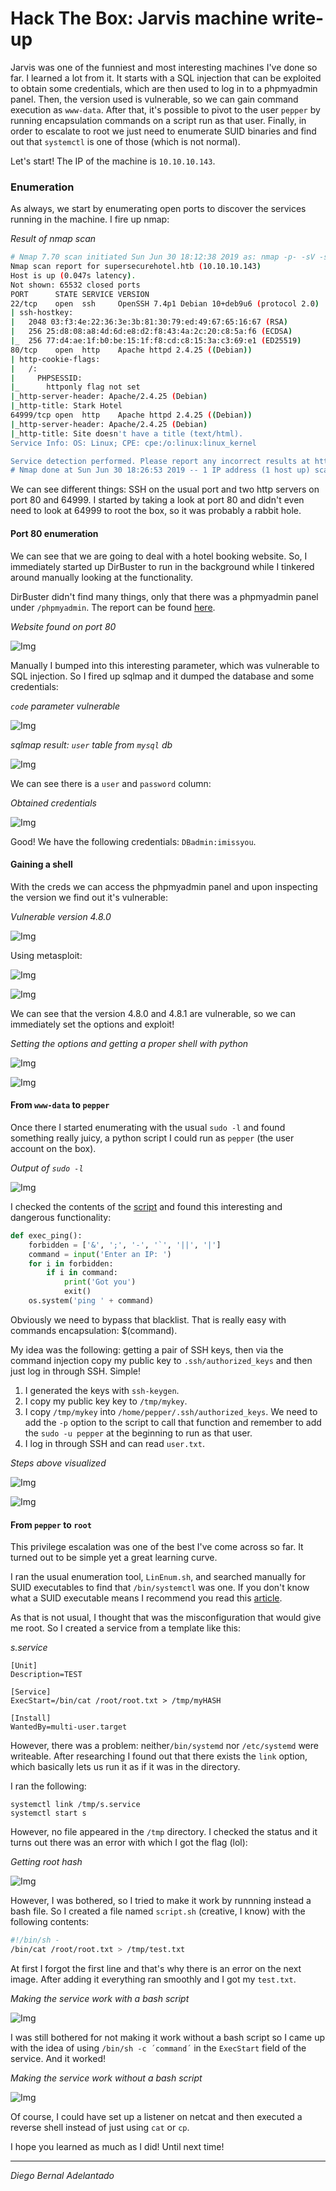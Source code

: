 # Hack The Box: Jarvis machine write-up

Jarvis was one of the funniest and most interesting machines I've done so far. I learned a lot from it. It starts with a SQL injection that can be exploited to obtain some credentials, which are then used to log in to a phpmyadmin panel. Then, the version used is vulnerable, so we can gain command execution as ``www-data``. After that, it's possible to pivot to the user ``pepper`` by running encapsulation commands on a script run as that user. Finally, in order to escalate to root we just need to enumerate SUID binaries and find out that ``systemctl`` is one of those (which is not normal).

Let's start! The IP of the machine is ``10.10.10.143``.

### Enumeration

As always, we start by enumerating open ports to discover the services running in the machine. I fire up nmap:

*Result of nmap scan*

```sh
# Nmap 7.70 scan initiated Sun Jun 30 18:12:38 2019 as: nmap -p- -sV -sC -oN nmap/initial 10.10.10.143
Nmap scan report for supersecurehotel.htb (10.10.10.143)
Host is up (0.047s latency).
Not shown: 65532 closed ports
PORT      STATE SERVICE VERSION
22/tcp    open  ssh     OpenSSH 7.4p1 Debian 10+deb9u6 (protocol 2.0)
| ssh-hostkey:
|   2048 03:f3:4e:22:36:3e:3b:81:30:79:ed:49:67:65:16:67 (RSA)
|   256 25:d8:08:a8:4d:6d:e8:d2:f8:43:4a:2c:20:c8:5a:f6 (ECDSA)
|_  256 77:d4:ae:1f:b0:be:15:1f:f8:cd:c8:15:3a:c3:69:e1 (ED25519)
80/tcp    open  http    Apache httpd 2.4.25 ((Debian))
| http-cookie-flags:
|   /:
|     PHPSESSID:
|_      httponly flag not set
|_http-server-header: Apache/2.4.25 (Debian)
|_http-title: Stark Hotel
64999/tcp open  http    Apache httpd 2.4.25 ((Debian))
|_http-server-header: Apache/2.4.25 (Debian)
|_http-title: Site doesn't have a title (text/html).
Service Info: OS: Linux; CPE: cpe:/o:linux:linux_kernel

Service detection performed. Please report any incorrect results at https://nmap.org/submit/ .
# Nmap done at Sun Jun 30 18:26:53 2019 -- 1 IP address (1 host up) scanned in 855.12 seconds
```

We can see different things: SSH on the usual port and two http servers on port 80 and 64999. I started by taking a look at port 80 and didn't even need to look at 64999 to root the box, so it was probably a rabbit hole.

#### Port 80 enumeration

We can see that we are going to deal with a hotel booking website. So, I immediately started up DirBuster to run in the background while I tinkered around manually looking at the functionality.

DirBuster didn't find many things, only that there was a phpmyadmin panel under ``/phpmyadmin``. The report can be found [here](files/DirBusterReport.txt).

*Website found on port 80*

![Img](images/website.png)

Manually I bumped into this interesting parameter, which was vulnerable to SQL injection. So I fired up sqlmap and it dumped the database and some credentials:

*``code`` parameter vulnerable*

![Img](images/param.png)

*sqlmap result: ``user`` table from ``mysql`` db*

![Img](images/sqlmap.png)

We can see there is a ``user`` and ``password`` column:

*Obtained credentials*

![Img](images/sqlmap_out.png)

Good! We have the following credentials: ``DBadmin:imissyou``.

#### Gaining a shell

With the creds we can access the phpmyadmin panel and upon inspecting the version we find out it's vulnerable:

*Vulnerable version 4.8.0*

![Img](images/phpmyadmin.png)

Using metasploit:

![Img](images/info1.png)

![Img](images/info2.png)

We can see that the version 4.8.0 and 4.8.1 are vulnerable, so we can immediately set the options and exploit!

*Setting the options and getting a proper shell with python*

![Img](images/metasploit.png)

![Img](images/shell.png)

#### From ``www-data`` to ``pepper``

Once there I started enumerating with the usual ``sudo -l`` and found something really juicy, a python script I could run as ``pepper`` (the user account on the box).

*Output of ``sudo -l``*

![Img](images/sudol.png)

I checked the contents of the [script](files/simpler.py) and found this interesting and dangerous functionality:

```py
def exec_ping():
    forbidden = ['&', ';', '-', '`', '||', '|']
    command = input('Enter an IP: ')
    for i in forbidden:
        if i in command:
            print('Got you')
            exit()
    os.system('ping ' + command)
```

Obviously we need to bypass that blacklist. That is really easy with commands encapsulation: $(command).

My idea was the following: getting a pair of SSH keys, then via the command injection copy my public key to ``.ssh/authorized_keys`` and then just log in through SSH. Simple!

1. I generated the keys with ``ssh-keygen``.
2. I copy my public key key to ``/tmp/mykey``.
3. I copy ``/tmp/mykey`` into ``/home/pepper/.ssh/authorized_keys``. We need to add the ``-p`` option to the script to call that function and remember to add the ``sudo -u pepper`` at the beginning to run as that user.
4. I log in through SSH and can read ``user.txt``.

*Steps above visualized*

![Img](images/steps.png)

![Img](images/ssh.png)

#### From ``pepper`` to ``root``

This privilege escalation was one of the best I've come across so far. It turned out to be simple yet a great learning curve.

I ran the usual enumeration tool, ``LinEnum.sh``, and searched manually for SUID executables to find that ``/bin/systemctl`` was one. If you don't know what a SUID executable means I recommend you read this [article](https://www.hackingarticles.in/linux-privilege-escalation-using-suid-binaries/).

As that is not usual, I thought that was the misconfiguration that would give me root. So I created a service from a template like this:

*s.service*

```
[Unit]
Description=TEST

[Service]
ExecStart=/bin/cat /root/root.txt > /tmp/myHASH

[Install]
WantedBy=multi-user.target

```

However, there was a problem: neither``/bin/systemd`` nor ``/etc/systemd`` were writeable. After researching I found out that there exists the `link` option, which basically lets us run it as if it was in the directory.

I ran the following:

```
systemctl link /tmp/s.service
systemctl start s
```

However, no file appeared in the ``/tmp`` directory. I checked the status and it turns out there was an error with which I got the flag (lol):

*Getting root hash*

![Img](images/failed1.png)

However, I was bothered, so I tried to make it work by runnning instead a bash file. So I created a file named ``script.sh`` (creative, I know) with the following contents:

```sh
#!/bin/sh -
/bin/cat /root/root.txt > /tmp/test.txt
```

At first I forgot the first line and that's why there is an error on the next image. After adding it everything ran smoothly and I got my ``test.txt``.

*Making the service work with a bash script*

![Img](images/success1.png)

I was still bothered for not making it work without a bash script so I came up with the idea of using ``/bin/sh -c ´command´`` in the ``ExecStart`` field of the service. And it worked!

*Making the service work without a bash script*

![Img](images/success2.png)

Of course, I could have set up a listener on netcat and then executed a reverse shell instead of just using ``cat`` or ``cp``.

I hope you learned as much as I did! Until next time!

---

*Diego Bernal Adelantado*
